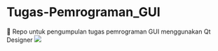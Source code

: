 # Tugas-Pemrograman_GUI
🏡 Repo untuk pengumpulan tugas pemrograman GUI menggunakan Qt Designer
<img src =  "https://github.com/sadisad/Tugas-Pemrograman_GUI/blob/main/Kalender%20Widget.png"> 
